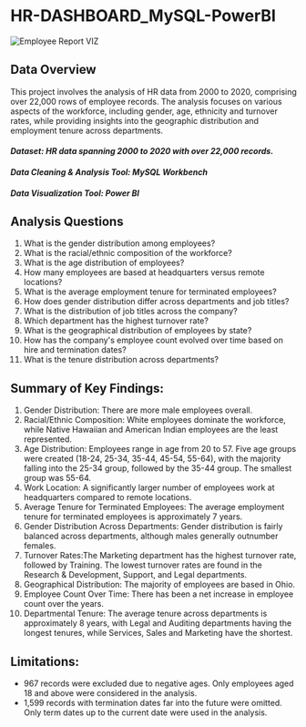# HR-DASHBOARD_MySQL-PowerBI
![Employee Report VIZ](https://github.com/user-attachments/assets/98882900-bc2d-4046-a4f6-761822941c64)

## Data Overview
This project involves the analysis of HR data from 2000 to 2020, comprising over 22,000 rows of employee records. The analysis focuses on various aspects of the workforce, including gender, age, ethnicity and turnover rates, while providing insights into the geographic distribution and employment tenure across departments.

#### *Dataset: HR data spanning 2000 to 2020 with over 22,000 records.*
#### *Data Cleaning & Analysis Tool: MySQL Workbench*
#### *Data Visualization Tool: Power BI*


## Analysis Questions
1. What is the gender distribution among employees?
2. What is the racial/ethnic composition of the workforce?
3. What is the age distribution of employees?
4. How many employees are based at headquarters versus remote locations?
5. What is the average employment tenure for terminated employees?
6. How does gender distribution differ across departments and job titles?
7. What is the distribution of job titles across the company?
8. Which department has the highest turnover rate?
9. What is the geographical distribution of employees by state?
10. How has the company's employee count evolved over time based on hire and termination dates?
11. What is the tenure distribution across departments?

## Summary of Key Findings:
1. Gender Distribution: There are more male employees overall.
2. Racial/Ethnic Composition: White employees dominate the workforce, while Native Hawaiian and American Indian employees are the least represented.
3. Age Distribution: Employees range in age from 20 to 57.
Five age groups were created (18-24, 25-34, 35-44, 45-54, 55-64), with the majority falling into the 25-34 group, followed by the 35-44 group. The smallest group was 55-64.
4. Work Location: A significantly larger number of employees work at headquarters compared to remote locations.
5. Average Tenure for Terminated Employees: The average employment tenure for terminated employees is approximately 7 years.
6. Gender Distribution Across Departments: Gender distribution is fairly balanced across departments, although males generally outnumber females.
7. Turnover Rates:The Marketing department has the highest turnover rate, followed by Training.
The lowest turnover rates are found in the Research & Development, Support, and Legal departments.
8. Geographical Distribution: The majority of employees are based in Ohio.
9. Employee Count Over Time: There has been a net increase in employee count over the years.
10. Departmental Tenure: The average tenure across departments is approximately 8 years, with Legal and Auditing departments having the longest tenures, while Services, Sales and Marketing have the shortest.

## Limitations:
- 967 records were excluded due to negative ages. Only employees aged 18 and above were considered in the analysis.
- 1,599 records with termination dates far into the future were omitted. Only term dates up to the current date were used in the analysis.
